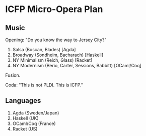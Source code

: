 # ICFP Micro-Opera Plan

## Music

Opening: "Do you know the way to Jersey City?"

1. Salsa (Boscan, Blades) [Agda]
2. Broadway (Sondheim, Bacharach) [Haskell]
3. NY Minimalism (Reich, Glass) [Racket]
4. NY Modernism (Berio, Carter, Sessions, Babbitt) [OCaml/Coq]

Fusion.

Coda: "This is not PLDI. This is ICFP."

## Languages

1. Agda (Sweden/Japan)
2. Haskell (UK)
3. OCaml/Coq (France)
4. Racket (US)
